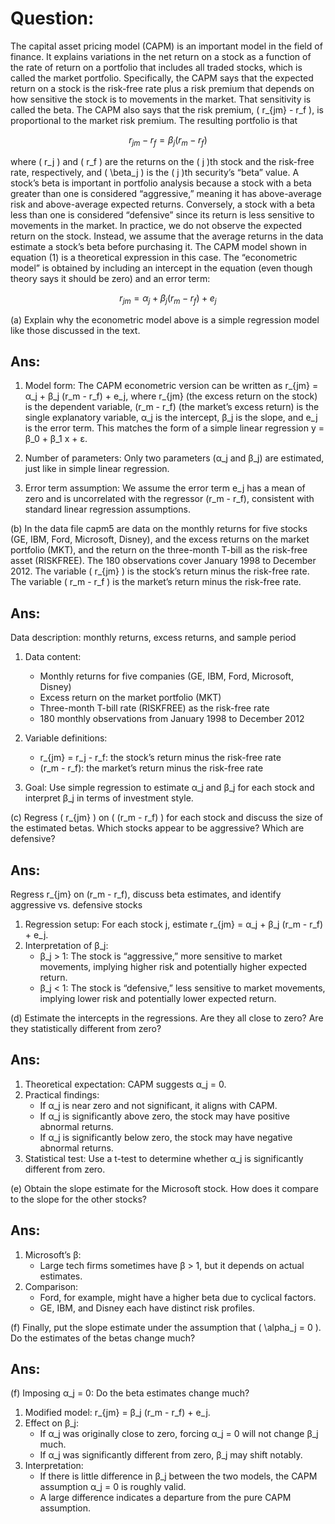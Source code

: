 # Question:
The capital asset pricing model (CAPM) is an important model in the field of finance. It explains variations in the net return on a stock as a function of the rate of return on a portfolio that includes all traded stocks, which is called the market portfolio. Specifically, the CAPM says that the expected return on a stock is the risk-free rate plus a risk premium that depends on how sensitive the stock is to movements in the market. That sensitivity is called the beta. The CAPM also says that the risk premium, \( r_{jm} - r_f \), is proportional to the market risk premium. The resulting portfolio is that

$$
r_{jm} - r_f = \beta_j (r_m - r_f)
$$

where \( r_j \) and \( r_f \) are the returns on the \( j \)th stock and the risk-free rate, respectively, and \( \beta_j \) is the \( j \)th security’s “beta” value. A stock’s beta is important in portfolio analysis because a stock with a beta greater than one is considered “aggressive,” meaning it has above-average risk and above-average expected returns. Conversely, a stock with a beta less than one is considered “defensive” since its return is less sensitive to movements in the market. In practice, we do not observe the expected return on the stock. Instead, we assume that the average returns in the data estimate a stock’s beta before purchasing it. The CAPM model shown in equation (1) is a theoretical expression in this case. The “econometric model” is obtained by including an intercept in the equation (even though theory says it should be zero) and an error term:

$$
r_{jm} = \alpha_j + \beta_j (r_m - r_f) + e_j
$$

(a) Explain why the econometric model above is a simple regression model like those discussed in the text.
## Ans:

1. Model form:
   The CAPM econometric version can be written as
   r_{jm} = α_j + β_j (r_m - r_f) + e_j,
   where r_{jm} (the excess return on the stock) is the dependent variable, (r_m - r_f) (the market’s excess return) is the single explanatory variable, α_j is the intercept, β_j is the slope, and e_j is the error term. This matches the form of a simple linear regression y = β_0 + β_1 x + ε.

2. Number of parameters:
   Only two parameters (α_j and β_j) are estimated, just like in simple linear regression.

3. Error term assumption:
   We assume the error term e_j has a mean of zero and is uncorrelated with the regressor (r_m - r_f), consistent with standard linear regression assumptions.


(b) In the data file capm5 are data on the monthly returns for five stocks (GE, IBM, Ford, Microsoft, Disney), and the excess returns on the market portfolio (MKT), and the return on the three-month T-bill as the risk-free asset (RISKFREE). The 180 observations cover January 1998 to December 2012. The variable \( r_{jm} \) is the stock’s return minus the risk-free rate. The variable \( r_m - r_f \) is the market’s return minus the risk-free rate.
## Ans:

Data description: monthly returns, excess returns, and sample period
1. Data content:
   - Monthly returns for five companies (GE, IBM, Ford, Microsoft, Disney)
   - Excess return on the market portfolio (MKT)
   - Three-month T-bill rate (RISKFREE) as the risk-free rate
   - 180 monthly observations from January 1998 to December 2012

2. Variable definitions:
   - r_{jm} = r_j - r_f: the stock’s return minus the risk-free rate
   - (r_m - r_f): the market’s return minus the risk-free rate

3. Goal:
   Use simple regression to estimate α_j and β_j for each stock and interpret β_j in terms of investment style.


(c) Regress \( r_{jm} \) on \( (r_m - r_f) \) for each stock and discuss the size of the estimated betas. Which stocks appear to be aggressive? Which are defensive?
## Ans:

Regress r_{jm} on (r_m - r_f), discuss beta estimates, and identify aggressive vs. defensive stocks
1. Regression setup:
   For each stock j, estimate r_{jm} = α_j + β_j (r_m - r_f) + e_j.
2. Interpretation of β_j:
   - β_j > 1: The stock is “aggressive,” more sensitive to market movements, implying higher risk and potentially higher expected return.
   - β_j < 1: The stock is “defensive,” less sensitive to market movements, implying lower risk and potentially lower expected return.

(d) Estimate the intercepts in the regressions. Are they all close to zero? Are they statistically different from zero?
## Ans:

1. Theoretical expectation:
   CAPM suggests α_j = 0.
2. Practical findings:
   - If α_j is near zero and not significant, it aligns with CAPM.
   - If α_j is significantly above zero, the stock may have positive abnormal returns.
   - If α_j is significantly below zero, the stock may have negative abnormal returns.
3. Statistical test:
   Use a t-test to determine whether α_j is significantly different from zero.

(e) Obtain the slope estimate for the Microsoft stock. How does it compare to the slope for the other stocks?
## Ans:

1. Microsoft’s β:
   - Large tech firms sometimes have β > 1, but it depends on actual estimates.
2. Comparison:
   - Ford, for example, might have a higher beta due to cyclical factors.
   - GE, IBM, and Disney each have distinct risk profiles.

(f) Finally, put the slope estimate under the assumption that \( \alpha_j = 0 \). Do the estimates of the betas change much?
## Ans:


(f) Imposing α_j = 0: Do the beta estimates change much?
1. Modified model:
   r_{jm} = β_j (r_m - r_f) + e_j.
2. Effect on β_j:
   - If α_j was originally close to zero, forcing α_j = 0 will not change β_j much.
   - If α_j was significantly different from zero, β_j may shift notably.
3. Interpretation:
   - If there is little difference in β_j between the two models, the CAPM assumption α_j = 0 is roughly valid.
   - A large difference indicates a departure from the pure CAPM assumption.
